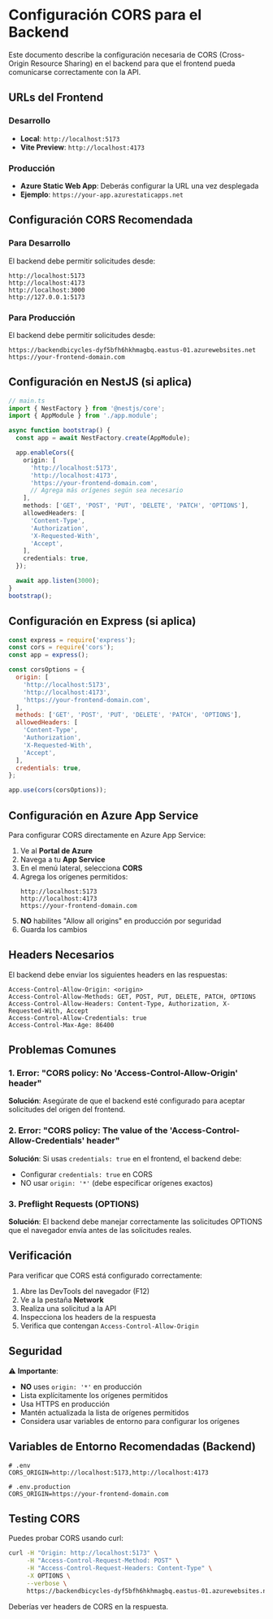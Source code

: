 # Configuración CORS para el Backend

Este documento describe la configuración necesaria de CORS (Cross-Origin Resource Sharing) en el backend para que el frontend pueda comunicarse correctamente con la API.

## URLs del Frontend

### Desarrollo
- **Local**: `http://localhost:5173`
- **Vite Preview**: `http://localhost:4173`

### Producción
- **Azure Static Web App**: Deberás configurar la URL una vez desplegada
- **Ejemplo**: `https://your-app.azurestaticapps.net`

## Configuración CORS Recomendada

### Para Desarrollo

El backend debe permitir solicitudes desde:
```
http://localhost:5173
http://localhost:4173
http://localhost:3000
http://127.0.0.1:5173
```

### Para Producción

El backend debe permitir solicitudes desde:
```
https://backendbicycles-dyf5bfh6hkhmagbq.eastus-01.azurewebsites.net
https://your-frontend-domain.com
```

## Configuración en NestJS (si aplica)

```typescript
// main.ts
import { NestFactory } from '@nestjs/core';
import { AppModule } from './app.module';

async function bootstrap() {
  const app = await NestFactory.create(AppModule);

  app.enableCors({
    origin: [
      'http://localhost:5173',
      'http://localhost:4173',
      'https://your-frontend-domain.com',
      // Agrega más orígenes según sea necesario
    ],
    methods: ['GET', 'POST', 'PUT', 'DELETE', 'PATCH', 'OPTIONS'],
    allowedHeaders: [
      'Content-Type',
      'Authorization',
      'X-Requested-With',
      'Accept',
    ],
    credentials: true,
  });

  await app.listen(3000);
}
bootstrap();
```

## Configuración en Express (si aplica)

```javascript
const express = require('express');
const cors = require('cors');
const app = express();

const corsOptions = {
  origin: [
    'http://localhost:5173',
    'http://localhost:4173',
    'https://your-frontend-domain.com',
  ],
  methods: ['GET', 'POST', 'PUT', 'DELETE', 'PATCH', 'OPTIONS'],
  allowedHeaders: [
    'Content-Type',
    'Authorization',
    'X-Requested-With',
    'Accept',
  ],
  credentials: true,
};

app.use(cors(corsOptions));
```

## Configuración en Azure App Service

Para configurar CORS directamente en Azure App Service:

1. Ve al **Portal de Azure**
2. Navega a tu **App Service**
3. En el menú lateral, selecciona **CORS**
4. Agrega los orígenes permitidos:
   ```
   http://localhost:5173
   http://localhost:4173
   https://your-frontend-domain.com
   ```
5. **NO** habilites "Allow all origins" en producción por seguridad
6. Guarda los cambios

## Headers Necesarios

El backend debe enviar los siguientes headers en las respuestas:

```
Access-Control-Allow-Origin: <origin>
Access-Control-Allow-Methods: GET, POST, PUT, DELETE, PATCH, OPTIONS
Access-Control-Allow-Headers: Content-Type, Authorization, X-Requested-With, Accept
Access-Control-Allow-Credentials: true
Access-Control-Max-Age: 86400
```

## Problemas Comunes

### 1. Error: "CORS policy: No 'Access-Control-Allow-Origin' header"
**Solución**: Asegúrate de que el backend esté configurado para aceptar solicitudes del origen del frontend.

### 2. Error: "CORS policy: The value of the 'Access-Control-Allow-Credentials' header"
**Solución**: Si usas `credentials: true` en el frontend, el backend debe:
- Configurar `credentials: true` en CORS
- NO usar `origin: '*'` (debe especificar orígenes exactos)

### 3. Preflight Requests (OPTIONS)
**Solución**: El backend debe manejar correctamente las solicitudes OPTIONS que el navegador envía antes de las solicitudes reales.

## Verificación

Para verificar que CORS está configurado correctamente:

1. Abre las DevTools del navegador (F12)
2. Ve a la pestaña **Network**
3. Realiza una solicitud a la API
4. Inspecciona los headers de la respuesta
5. Verifica que contengan `Access-Control-Allow-Origin`

## Seguridad

⚠️ **Importante**:
- **NO** uses `origin: '*'` en producción
- Lista explícitamente los orígenes permitidos
- Usa HTTPS en producción
- Mantén actualizada la lista de orígenes permitidos
- Considera usar variables de entorno para configurar los orígenes

## Variables de Entorno Recomendadas (Backend)

```env
# .env
CORS_ORIGIN=http://localhost:5173,http://localhost:4173

# .env.production
CORS_ORIGIN=https://your-frontend-domain.com
```

## Testing CORS

Puedes probar CORS usando curl:

```bash
curl -H "Origin: http://localhost:5173" \
     -H "Access-Control-Request-Method: POST" \
     -H "Access-Control-Request-Headers: Content-Type" \
     -X OPTIONS \
     --verbose \
     https://backendbicycles-dyf5bfh6hkhmagbq.eastus-01.azurewebsites.net/api/auth/login
```

Deberías ver headers de CORS en la respuesta.